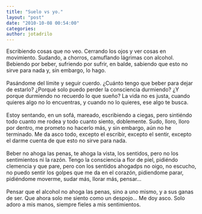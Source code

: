 ```yaml
---
title: "Suelo vs yo."
layout: "post"
date: "2010-10-08 00:54:00"
categories: 
author: jotadrilo
---
```


<div class="css-full-post-content js-full-post-content">
Escribiendo cosas que no veo. Cerrando los ojos y ver cosas en movimiento. Sudando, a chorros, camuflando lágrimas con alcohol. Bebiendo por beber, sufriendo por sufrir, en balde, sabiendo que esto no sirve para nada y, sin embargo, lo hago.<br /><br />Pasándome del límite y seguir cuerdo. ¿Cuánto tengo que beber para dejar de estarlo? ¿Porqué solo puedo perder la consciencia durmiendo? ¿Y porque durmiendo no recuerdo lo que sueño? La vida no es justa, cuando quieres algo no lo encuentras, y cuando no lo quieres, ese algo te busca.<br /><br />Estoy sentando, en un sofá, mareado, escribiendo a ciegas, pero sintiéndo todo cuanto me rodea y todo cuanto siento, doblemente. Sudo, lloro, lloro por dentro, me prometo no hacerlo más, y sin embargo, aún no he terminado. Me da asco todo, excepto el escribir, excepto el sentir, excepto el darme cuenta de que esto no sirve para nada.<br /><br />Beber no ahoga las penas, te ahoga la vista, los sentidos, pero no los sentimientos ni la razón. Tengo la consciencia a flor de piel, pidiéndo clemencia y que pare, pero con los sentidos ahogadps no oigo, no escucho, no puedo sentir los golpes que me da en el corazón, pidiendome parar, pidiéndome moverme, sudar más, llorar más, pensar...<br /><br />Pensar que el alcohol no ahoga las penas, sino a uno mismo, y a sus ganas de ser. Que ahora solo me siento como un despojo... Me doy asco. Solo adoro a mis manos, siempre fieles a mis sentimientos.
</div>